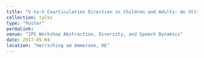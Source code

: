 ```yaml
---
title: "V-to-V Coarticulation Direction in Children and Adults: An Ultrasound Study"
collection: talks
type: "Poster"
permalink: 
venue: "IPS Workshop Abstraction, Diversity, and Speech Dynamics"
date: 2017-05-04
location: "Herrsching am Ammersee, DE"
---
```

